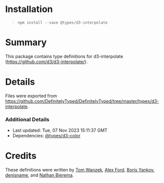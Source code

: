 # Installation

> `npm install --save @types/d3-interpolate`

# Summary

This package contains type definitions for d3-interpolate (https://github.com/d3/d3-interpolate/).

# Details

Files were exported from https://github.com/DefinitelyTyped/DefinitelyTyped/tree/master/types/d3-interpolate.

### Additional Details

- Last updated: Tue, 07 Nov 2023 15:11:37 GMT
- Dependencies: [@types/d3-color](https://npmjs.com/package/@types/d3-color)

# Credits

These definitions were written by [Tom Wanzek](https://github.com/tomwanzek), [Alex Ford](https://github.com/gustavderdrache), [Boris Yankov](https://github.com/borisyankov), [denisname](https://github.com/denisname), and [Nathan Bierema](https://github.com/Methuselah96).
